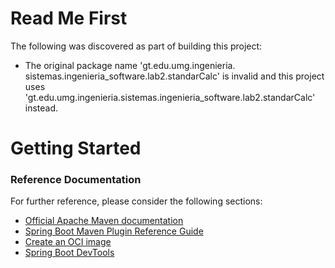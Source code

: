 # Read Me First
The following was discovered as part of building this project:

* The original package name 'gt.edu.umg.ingenieria. sistemas.ingenieria_software.lab2.standarCalc' is invalid and this project uses 'gt.edu.umg.ingenieria.sistemas.ingenieria_software.lab2.standarCalc' instead.

# Getting Started

### Reference Documentation
For further reference, please consider the following sections:

* [Official Apache Maven documentation](https://maven.apache.org/guides/index.html)
* [Spring Boot Maven Plugin Reference Guide](https://docs.spring.io/spring-boot/docs/2.4.5/maven-plugin/reference/html/)
* [Create an OCI image](https://docs.spring.io/spring-boot/docs/2.4.5/maven-plugin/reference/html/#build-image)
* [Spring Boot DevTools](https://docs.spring.io/spring-boot/docs/2.4.5/reference/htmlsingle/#using-boot-devtools)

